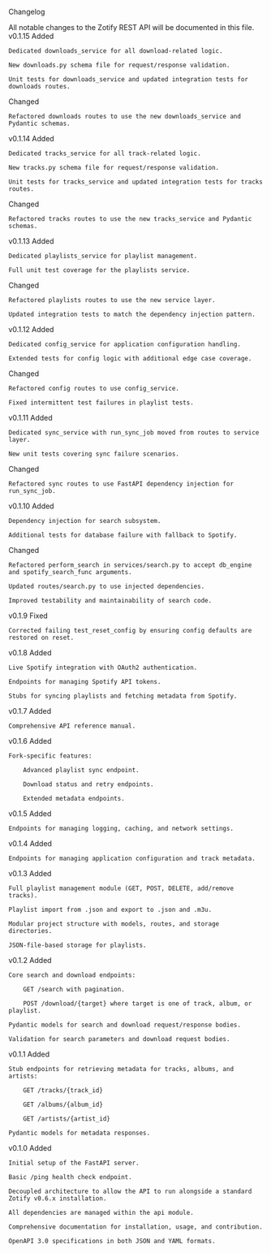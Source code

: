 Changelog

All notable changes to the Zotify REST API will be documented in this file.
v0.1.15
Added

    Dedicated downloads_service for all download-related logic.

    New downloads.py schema file for request/response validation.

    Unit tests for downloads_service and updated integration tests for downloads routes.

Changed

    Refactored downloads routes to use the new downloads_service and Pydantic schemas.

v0.1.14
Added

    Dedicated tracks_service for all track-related logic.

    New tracks.py schema file for request/response validation.

    Unit tests for tracks_service and updated integration tests for tracks routes.

Changed

    Refactored tracks routes to use the new tracks_service and Pydantic schemas.

v0.1.13
Added

    Dedicated playlists_service for playlist management.

    Full unit test coverage for the playlists service.

Changed

    Refactored playlists routes to use the new service layer.

    Updated integration tests to match the dependency injection pattern.

v0.1.12
Added

    Dedicated config_service for application configuration handling.

    Extended tests for config logic with additional edge case coverage.

Changed

    Refactored config routes to use config_service.

    Fixed intermittent test failures in playlist tests.

v0.1.11
Added

    Dedicated sync_service with run_sync_job moved from routes to service layer.

    New unit tests covering sync failure scenarios.

Changed

    Refactored sync routes to use FastAPI dependency injection for run_sync_job.

v0.1.10
Added

    Dependency injection for search subsystem.

    Additional tests for database failure with fallback to Spotify.

Changed

    Refactored perform_search in services/search.py to accept db_engine and spotify_search_func arguments.

    Updated routes/search.py to use injected dependencies.

    Improved testability and maintainability of search code.

v0.1.9
Fixed

    Corrected failing test_reset_config by ensuring config defaults are restored on reset.

v0.1.8
Added

    Live Spotify integration with OAuth2 authentication.

    Endpoints for managing Spotify API tokens.

    Stubs for syncing playlists and fetching metadata from Spotify.

v0.1.7
Added

    Comprehensive API reference manual.

v0.1.6
Added

    Fork-specific features:

        Advanced playlist sync endpoint.

        Download status and retry endpoints.

        Extended metadata endpoints.

v0.1.5
Added

    Endpoints for managing logging, caching, and network settings.

v0.1.4
Added

    Endpoints for managing application configuration and track metadata.

v0.1.3
Added

    Full playlist management module (GET, POST, DELETE, add/remove tracks).

    Playlist import from .json and export to .json and .m3u.

    Modular project structure with models, routes, and storage directories.

    JSON-file-based storage for playlists.

v0.1.2
Added

    Core search and download endpoints:

        GET /search with pagination.

        POST /download/{target} where target is one of track, album, or playlist.

    Pydantic models for search and download request/response bodies.

    Validation for search parameters and download request bodies.

v0.1.1
Added

    Stub endpoints for retrieving metadata for tracks, albums, and artists:

        GET /tracks/{track_id}

        GET /albums/{album_id}

        GET /artists/{artist_id}

    Pydantic models for metadata responses.

v0.1.0
Added

    Initial setup of the FastAPI server.

    Basic /ping health check endpoint.

    Decoupled architecture to allow the API to run alongside a standard Zotify v0.6.x installation.

    All dependencies are managed within the api module.

    Comprehensive documentation for installation, usage, and contribution.

    OpenAPI 3.0 specifications in both JSON and YAML formats.
